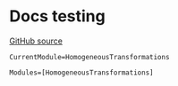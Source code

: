 # Docs testing

[GitHub source](https://github.com/mechanomy/HomogeneousTransformations.jl)



```@meta
CurrentModule=HomogeneousTransformations
```

```@autodocs
Modules=[HomogeneousTransformations]
```

